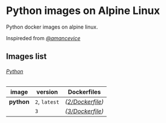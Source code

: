 # Python images on Alpine Linux

Python docker images on alpine linux.

Inspireded from *[@amancevice](https://github.com/amancevice/pandas)*

## Images list

###### [Python](https://hub.docker.com/r/phirov/python/)

|image     | version | Dockerfiles |
-----------|---------|------------------
|**python**| `2`, `latest` | *([2/Dockerfile](https://github.com/phirov/docker-python/tree/master/pure/2/Dockerfile))* |
|          | `3`     | *([3/Dockerfile](https://github.com/phirov/docker-python/tree/master/pure/3/Dockerfile))* |
